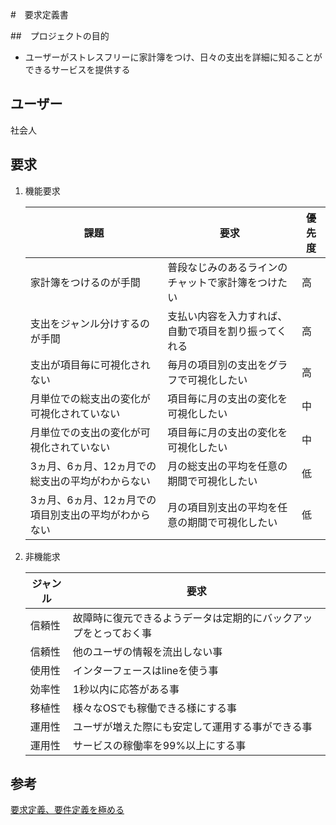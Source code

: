 #　要求定義書

##　プロジェクトの目的
- ユーザーがストレスフリーに家計簿をつけ、日々の支出を詳細に知ることができるサービスを提供する

## ユーザー
社会人

## 要求
1. 機能要求

   | 課題                                                 | 要求                                                 | 優先度 |
   | ---------------------------------------------------- | ---------------------------------------------------- | ------ |
   | 家計簿をつけるのが手間                               | 普段なじみのあるラインのチャットで家計簿をつけたい   | 高     |
   | 支出をジャンル分けするのが手間                       | 支払い内容を入力すれば、自動で項目を割り振ってくれる | 高     |
   | 支出が項目毎に可視化されない                         | 毎月の項目別の支出をグラフで可視化したい             | 高     |
   | 月単位での総支出の変化が可視化されていない           | 項目毎に月の支出の変化を可視化したい                 | 中     |
   | 月単位での支出の変化が可視化されていない             | 項目毎に月の支出の変化を可視化したい                 | 中     |
   | 3ヵ月、6ヵ月、12ヵ月での総支出の平均がわからない     | 月の総支出の平均を任意の期間で可視化したい           | 低     |
   | 3ヵ月、6ヵ月、12ヵ月での項目別支出の平均がわからない | 月の項目別支出の平均を任意の期間で可視化したい       | 低     |

2. 非機能求
   
   | ジャンル | 要求                                                             |
   | -------- | ---------------------------------------------------------------- |
   | 信頼性   | 故障時に復元できるようデータは定期的にバックアップをとっておく事 |
   | 信頼性   | 他のユーザの情報を流出しない事                                   |
   | 使用性   | インターフェースはlineを使う事                                   |
   | 効率性   | 1秒以内に応答がある事                                            |
   | 移植性   | 様々なOSでも稼働できる様にする事                                 |
   | 運用性   | ユーザが増えた際にも安定して運用する事ができる事                 |
   | 運用性   | サービスの稼働率を99%以上にする事                                |




## 参考
[要求定義、要件定義を極める](https://note.com/suh_sunaneko/n/n4231b537266f#2ce82a9a-abe4-442e-8cf6-c3d810cd5bc3)